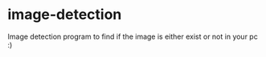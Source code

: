# image-detection

Image detection program to find if the image is either exist or not in your pc :)